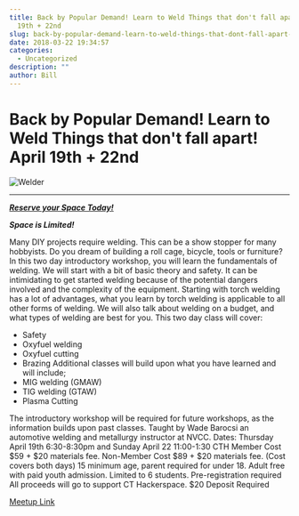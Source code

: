 ```yaml
---
title: Back by Popular Demand! Learn to Weld Things that don't fall apart! April
  19th + 22nd
slug: back-by-popular-demand-learn-to-weld-things-that-dont-fall-apart-april-19th-22nd
date: 2018-03-22 19:34:57
categories:
  - Uncategorized
description: ""
author: Bill
---
```


# Back by Popular Demand! Learn to Weld Things that don't fall apart! April 19th + 22nd

![Welder](/uploads/2018/03/welder-clipart-art-8-300x194.jpg)

<hr />

[**_Reserve your Space Today!_**](https://www.meetup.com/CT-Hackerspace/events/249010990/)

**_Space is Limited!_**

Many DIY projects require welding. This can be a show stopper for many hobbyists. Do you dream of building a roll cage, bicycle, tools or furniture? In this two day introductory workshop, you will learn the fundamentals of welding. We will start with a bit of basic theory and safety. It can be intimidating to get started welding because of the potential dangers involved and the complexity of the equipment. Starting with torch welding has a lot of advantages, what you learn by torch welding is applicable to all other forms of welding. We will also talk about welding on a budget, and what types of welding are best for you. This two day class will cover:

- Safety
- Oxyfuel welding
- Oxyfuel cutting
- Brazing Additional classes will build upon what you have learned and will include;
- MIG welding (GMAW)
- TIG welding (GTAW)
- Plasma Cutting

The introductory workshop will be required for future workshops, as the information builds upon past classes. Taught by Wade Barocsi an automotive welding and metallurgy instructor at NVCC. Dates: Thursday April 19th 6:30-8:30pm and Sunday April 22 11:00-1:30 CTH Member Cost $59 + $20 materials fee. Non-Member Cost $89 + $20 materials fee. (Cost covers both days) 15 minimum age, parent required for under 18. Adult free with paid youth admission. Limited to 6 students. Pre-registration required All proceeds will go to support CT Hackerspace. $20 Deposit Required

[Meetup Link](https://www.meetup.com/CT-Hackerspace/events/249010990/)

